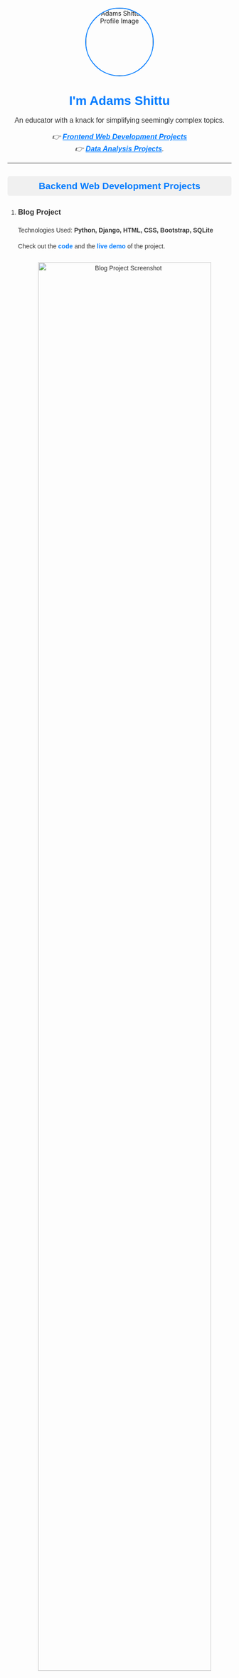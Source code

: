 <center id="top" style="margin-top: 20px;">
  <img src="images/profile-image.png" alt="Adams Shittu's Profile Image" width="150" height="150" style="border-radius:50%; border: 2px solid #007BFF;">
</center>
<h1 align="center" style="font-family: Arial, sans-serif; color: #007BFF;">I'm Adams Shittu</h1>

<p align="center" style="font-family: Arial, sans-serif; color: #333; font-size: 16px;">
  An educator with a knack for simplifying seemingly complex topics.
</p>

<p align="center" style="font-family: Arial, sans-serif; color: #333; font-size: 16px;">
  <em> 
    👉 <strong><a href="#frontend" style="color: #007BFF;">Frontend Web Development Projects</a></strong> 
    <br>
    👉 <strong><a href="#analytics" style="color: #007BFF;">Data Analysis Projects</a></strong>.
  </em>
</p>

<hr/>

<h2 align="center" style="font-family: Arial, sans-serif; background-color: #f0f0f0; padding: 10px; border-radius: 5px; color: #007BFF;">
  Backend Web Development Projects
</h2>
<ol style="font-family: Arial, sans-serif; color: #333; line-height: 1.6;">

  <li>
    <h3 style="color: #333;">Blog Project</h3>
    <p>Technologies Used: <strong>Python, Django, HTML, CSS, Bootstrap, SQLite</strong></p>
    <p>
      <span>Check out the </span> 
      <strong><a target="_blank" href="https://github.com/shittuadams/my-first-blog" style="color: #007BFF; text-decoration: none;">code</a></strong> 
      <span> and the </span>
      <strong><a target="_blank" href="https://shittu.pythonanywhere.com/" style="color: #007BFF; text-decoration: none;">live demo</a></strong>
      <span> of the project.</span>
    </p>
    <center>
      <img src="images/skalearn_blog.jpg" alt="Blog Project Screenshot" style="width: 90%; max-width: 500px; margin: 10px auto; border-radius: 5px;">
    </center>
  </li>
  
</ol>

<hr/>

<h2 id="frontend" align="center" style="font-family: Arial, sans-serif; background-color: #f0f0f0; padding: 10px; border-radius: 5px; color: #007BFF;">
  Frontend Web Development Projects
</h2>


<ol>

  <li>
    <h3>Simple Calculator Project</h3>

    <p>Technologies Used: <strong>HTML, CSS, JavaScript</strong></p>
    <p>
      <span>Check out the </span> 
      <strong><a target="_blank" href="https://codepen.io/Shadams/pen/NWLBjGP">code</a></strong> 
      <span> and the </span>
      <strong><a target="_blank" href="https://codepen.io/Shadams/full/NWLBjGP">live demo</a></strong> 
      <span> of the project.</span>
    </p>
    <center>
      <img src="images/simple-calculator.png">
    </center>
  </li>

  <li>
    <h3>Colour Flipper Project</h3>
    <p><span>For more details on this project click </span><a target="_blank" href="https://codepen.io/Shadams/pen/eYLyEXx">here</a>.</p>
    <center>
      <img src="images/colour-flipper.png">  
    </center>
  </li>

  <li>
    <h3>Markdown Previewer Project</h3>
    <p><span>For more details on this project click </span><a target="_blank" href="https://codepen.io/Shadams/pen/pozwbwg">here</a>.</p>
    <center>
      <img src="images/markdown-previewer.png">  
    </center>
  </li>

  <li>
    <h3>Drum Machine Project</h3>
    <p><span>For more details on this project click </span><a target="_blank" href="https://codepen.io/Shadams/pen/BaBmzxV">here</a>.</p>
    <center>
      <img src="images/drum-machine.png"> 
    </center>
  </li>

  <li>
    <h3>Random Quote Machine Project</h3>
    <p><span>For more details on this project click </span><a target="_blank" href="https://codepen.io/Shadams/pen/bGbezxq">here</a>.</p>
    <center>
      <img src="images/random-quote.png"> 
    </center>
  </li>

  <li>
    <h3>Armstrong of Three Digit Checker Project</h3>
    <p><span>For more details on this project click </span><a target="_blank" href="https://codepen.io/Shadams/pen/OwKzOJ">here</a>.</p>
    <center>
      <img src="images/armstrong.png">  
    </center>
  </li>

  <li>
    <h3>Technical Documentation Page Project</h3>
    <p><span>For more details on this project click </span><a target="_blank" href="https://codepen.io/Shadams/pen/gKmJpp">here</a>.</p>
    <center>
      <img src="images/technical-documentation.png"> 
    </center>
  </li>

</ol>




<hr/>

<h2 id="analytics" align="center" style="font-family: Arial, sans-serif; background-color: #f0f0f0; padding: 10px; border-radius: 5px; color: #007BFF;">
  Data Analysis Projects
</h2>


<ol>

  <li>
    <h3>Airbnb Project</h3>
    <p><span>For more details on this project click </span><a target="_blank" href="https://github.com/shittuadams/AirBnB-Project">here</a>.</p>
    <center>
      <img src="images/airbnb-dashboard.png"> 
    </center>
  </li>
  <hr/>
  
  <li>
    <h3>Global Superstore Perfomance Dashboard Using Tableau</h3>
    <p><span>For more details on this project click </span><a target="_blank" href="https://github.com/shittuadams/globalPerformance">here</a>.</p>
    <center>
      <img src="images/global-performance.png">  
    </center>
  </li>
  <hr/>
  
  <li>
    <h3>Dashboard of Covid-19 Dataset Using Tableau</h3>
    <p><span>For more details on this project click </span><a target="_blank" href="https://github.com/shittuadams/Covid-19-Dashboard">here</a>.</p>
    <center>
      <img src="images/covid-19-dashboard.png">  
    </center>
  </li> 
  <hr/>
  
  <li>
    <h3>Data Visualization of Wallmart's Retail Dataset Using Tableau</h3>
    <p><span>For more details on this project click </span><a target="_blank" href="https://github.com/shittuadams/WallmartDataAnalysis">here</a>.</p>
    <center>
      <img src="images/Walmart-Image.png">  
    </center>
  </li> 
  <hr/>
  
  <li>
    <h3>Excel Data Analysis Project using the Bike Buyers Dataset</h3>
    <p><span>For more details on this project click </span><a target="_blank" href="https://github.com/shittuadams/excel-data-analysis-project-on-bike-buyers-dataset">here</a>.</p>
    <center>
      <img src="images/bike-buyers-dashboard-image.png">  
    </center>
  </li> 
 
</ol>


<div style="text-align: right; position: fixed; bottom: 20px; width: 100%;">
  <a href="#top" style="padding: 10px 20px; background-color: #007BFF; color: white; text-decoration: none; border-radius: 5px;">
    Go to Top
  </a>
</div>

